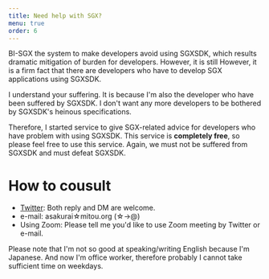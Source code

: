 ```yaml
---
title: Need help with SGX?
menu: true
order: 6
---
```


BI-SGX the system to make developers avoid using SGXSDK, which results dramatic mitigation of burden for developers. However, it is still However, it is a firm fact that there are developers who have to develop SGX applications using SGXSDK.  

I understand your suffering. It is because I'm also the developer who have been suffered by SGXSDK. I don't want any more developers to be bothered by SGXSDK's heinous specifications.  

Therefore, I started service to give SGX-related advice for developers who have problem with using SGXSDK. This service is **completely free**, so please feel free to use this service. Again, we must not be suffered from SGXSDK and must defeat SGXSDK.  

# How to cousult
* [Twitter](https://twitter.com/dd_cliffford): Both reply and DM are welcome.
* e-mail: asakurai☆mitou.org (☆->@)
* Using Zoom: Please tell me you'd like to use Zoom meeting by Twitter or e-mail.


Please note that I'm not so good at speaking/writing English because I'm Japanese. And now I'm office worker, therefore probably I cannot take sufficient time on weekdays.
